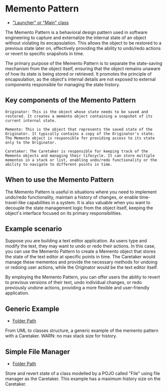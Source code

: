 # Memento Pattern

- ["Launcher" or "Main" class](./src/main/java/it/gb/MementoPattern.java)

The Memento Pattern is a behavioral design pattern used in software engineering to capture and externalize the internal state of an object without violating its encapsulation. This allows the object to be restored to a previous state later on, effectively providing the ability to undo/redo actions or revert to specific snapshots in time.

The primary purpose of the Memento Pattern is to separate the state-saving mechanism from the object itself, ensuring that the object remains unaware of how its state is being stored or retrieved. It promotes the principle of encapsulation, as the object's internal details are not exposed to external components responsible for managing the state history.

## Key components of the Memento Pattern

    Originator: This is the object whose state needs to be saved and restored. It creates a memento object containing a snapshot of its current internal state.

    Memento: This is the object that represents the saved state of the Originator. It typically contains a copy of the Originator's state. The Memento object is responsible for providing access to its state only to the Originator.

    Caretaker: The Caretaker is responsible for keeping track of the Memento objects and managing their lifecycle. It can store multiple mementos in a stack or list, enabling undo/redo functionality or the ability to navigate to different points in time.

## When to use the Memento Pattern

The Memento Pattern is useful in situations where you need to implement undo/redo functionality, maintain a history of changes, or enable time-travel-like capabilities in a system. It is also valuable when you want to decouple the state management logic from the object itself, keeping the object's interface focused on its primary responsibilities.

## Example scenario

Suppose you are building a text editor application. As users type and modify the text, they may want to undo or redo their actions. In this case, you can use the Memento Pattern to create a Memento object that stores the state of the text editor at specific points in time. The Caretaker would manage these mementos and provide the necessary methods for undoing or redoing user actions, while the Originator would be the text editor itself.

By employing the Memento Pattern, you can offer users the ability to revert to previous versions of their text, undo individual changes, or redo previously undone actions, providing a more flexible and user-friendly application.

## Generic Example

- [Folder Path](./src/main/java/it/gb/generic)

From UML to classes structure, a generic example of the memento pattern with a Caretaker. WARN: no max stack size for history.

## Simple File Manager

- [Folder Path](./src/main/java/it/gb/musicLibrary)

Store and revert state of a class modelled by a POJO called "File" using file manager as the Caretaker. This example has a maximum history size on the Caretaker.
